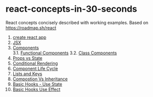 # react-concepts-in-30-seconds

React concepts concisely described with working examples. Based on https://roadmap.sh/react

1.  [create react app](create-react-app.md)
2.  [JSX](JSX.md)
3.  [Components](Components.md)  
    3.1. [Functional Components](components-functional-components.md)
    3.2. [Class Components](components-class-components.md)
4.  [Props vs State](Props-vs-State.md)
5.  [Conditional Rendering](conditional-rendering.md)
6.  [Component Life Cycle](Component-Life-Cycle.md)
7.  [Lists and Keys](Lists-and-Keys.md)
8.  [Compostion Vs Inheritance](Compostion-vs-Inheritance.md)
9.  [Basic Hooks - Use State](Basic-Hooks-Use-State.md)
10. [Basic Hooks Use Effect](Basic-Hooks-Use-Effect.md)

